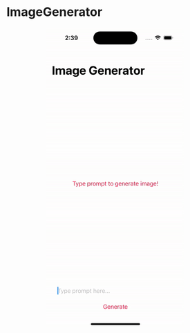 # ImageGenerator

<p align="center">
  <img src="./SimulatorRecording/ImageGeneratorSimulatorRecording.gif">
</p>
